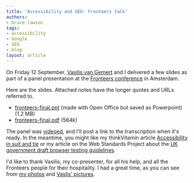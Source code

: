 ```yaml
---
title: 'Accessibility and SEO: Fronteers talk'
authors:
- bruce-lawson
tags:
- accessibility
- Google
- SEO
- blog
layout: article
---
```

<p>On Friday 12 September, <a href="http://www.vasilis.nl">Vasilis van Gemert</a> and I delivered a few slides as part of a panel presentation at the <a href="http://fronteers.nl/congres/2008/english">Fronteers conference</a> in Amsterdam.</p>

<p>Here are the slides. Attached notes have the longer quotes and URLs referred to.</p>

<ul>
<li><a href="/blog/accessibility-and-seo-fronteers-talk/fronteers-final.ppt">fronteers-final.ppt</a> (made with Open Office but saved as Powerpoint) (1.2 MB)</li>
<li><a href="/blog/accessibility-and-seo-fronteers-talk/fronteers-final.pdf">fronteers-final.pdf</a> (564k)</li>
</ul>

<p>The panel was <a href="http://www.viddler.com/explore/mirabeau/videos/1/">videoed</a>, and I&#39;ll post a link to the transcription when it&#39;s ready. In the meantime, you might like my thinkVitamin article <a href="http://www.thinkvitamin.com/features/design/accessibility-in-suit-and-tie">Accessibility in suit and tie</a> or my article on the Web Standards Project about the <a href="http://www.webstandards.org/2008/09/08/uk-government-draft-browser-guidance-is-daft-browser-guidance/">UK government draft browser testing guidelines</a>.</p> <p>I&#39;d like to thank Vasilis, my co-presenter, for all his help, and all the Fronteers people for their hospitality. I had a great time, as you can see from <a href="http://www.flickr.com/photos/24374884@N08/sets/72157607266468302/">my photos</a> and <a href="http://vasilis.nl/photos/digitaal/fronteers_2008/">Vaslis&#39; pictures</a>.</p>
